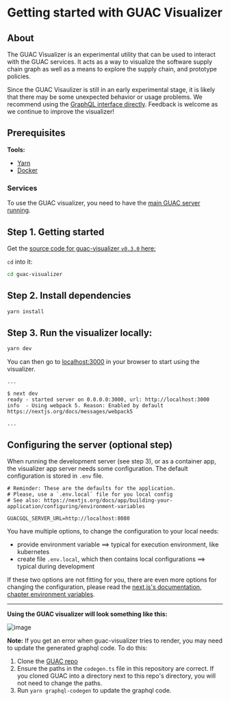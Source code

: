 # Getting started with GUAC Visualizer

## About

The GUAC Visualizer is an experimental utility that can be used to interact with
the GUAC services. It acts as a way to visualize the software supply chain graph
as well as a means to explore the supply chain, and prototype policies.

Since the GUAC Visaulizer is still in an early experimental stage, it is likely
that there may be some unexpected behavior or usage problems. We recommend using the [GraphQL interface directly](https://github.com/guacsec/guac/blob/main/demo/GraphQL.md). Feedback is welcome as we continue to improve the visualizer!

## Prerequisites

**Tools:**

- [Yarn](https://yarnpkg.com/getting-started/install)
- [Docker](https://docs.docker.com/get-docker/)

### Services

To use the GUAC visualizer, you need to have the [main GUAC server running](https://docs.guac.sh/getting-started/).

## Step 1. Getting started

Get the
[source code for guac-visualizer `v0.3.0` here:](https://github.com/guacsec/guac-visualizer/releases/tag/v0.3.0)

`cd` into it:

```bash
cd guac-visualizer
```

## Step 2. Install dependencies

```bash
yarn install
```

## Step 3. Run the visualizer locally:

```bash
yarn dev
```

You can then go to [localhost:3000](http://localhost:3000) in your browser to
start using the visualizer.

```
...

$ next dev
ready - started server on 0.0.0.0:3000, url: http://localhost:3000
info  - Using webpack 5. Reason: Enabled by default https://nextjs.org/docs/messages/webpack5

...
```

## Configuring the server (optional step)

When running the development server (see step 3), or as a container app,
the visualizer app server needs some configuration.
The default configuration is stored in `.env` file.

```properties
# Reminder: These are the defaults for the application.
# Please, use a `.env.local` file for you local config
# See also: https://nextjs.org/docs/app/building-your-application/configuring/environment-variables

GUACGQL_SERVER_URL=http://localhost:8080
```

You have multiple options, to change the configuration to your local needs:
* provide environment variable ==> typical for execution environment, like kubernetes
* create file `.env.local`, which then contains local configurations ==> typical during development 

If these two options are not fitting for you, there are even more options for changing the configuration,
please read the [next.js's documentation, chapter environment variables](https://nextjs.org/docs/app/building-your-application/configuring/environment-variables).

<hr />

**Using the GUAC visualizer will look something like this:**

![image](https://github.com/guacsec/guac-visualizer/assets/68356865/420c523e-9774-4a4f-82c1-b7e1d29ba9ac)

**Note:** If you get an error when guac-visualizer tries to render, you may need to update the generated graphql code.
To do this:

1. Clone the [GUAC repo](https://github.com/guacsec/guac)
2. Ensure the paths in the `codegen.ts` file in this repository are correct.
If you cloned GUAC into a directory next to this repo's directory, you will not need to change the paths.
3. Run `yarn graphql-codegen` to update the graphql code.
